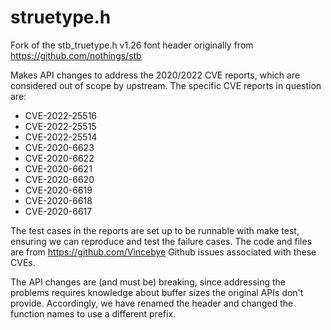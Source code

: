 # struetype.h

Fork of the stb_truetype.h v1.26 font header originally from
https://github.com/nothings/stb

Makes API changes to address the 2020/2022 CVE reports, which are considered
out of scope by upstream. The specific CVE reports in question are:

* CVE-2022-25516
* CVE-2022-25515
* CVE-2022-25514
* CVE-2020-6623
* CVE-2020-6622
* CVE-2020-6621
* CVE-2020-6620
* CVE-2020-6619
* CVE-2020-6618
* CVE-2020-6617

The test cases in the reports are set up to be runnable with make test,
ensuring we can reproduce and test the failure cases.  The code and files are
from https://github.com/Vincebye Github issues associated with these CVEs.

The API changes are (and must be) breaking, since addressing the problems
requires knowledge about buffer sizes the original APIs don't provide.
Accordingly, we have renamed the header and changed the function names to
use a different prefix.
